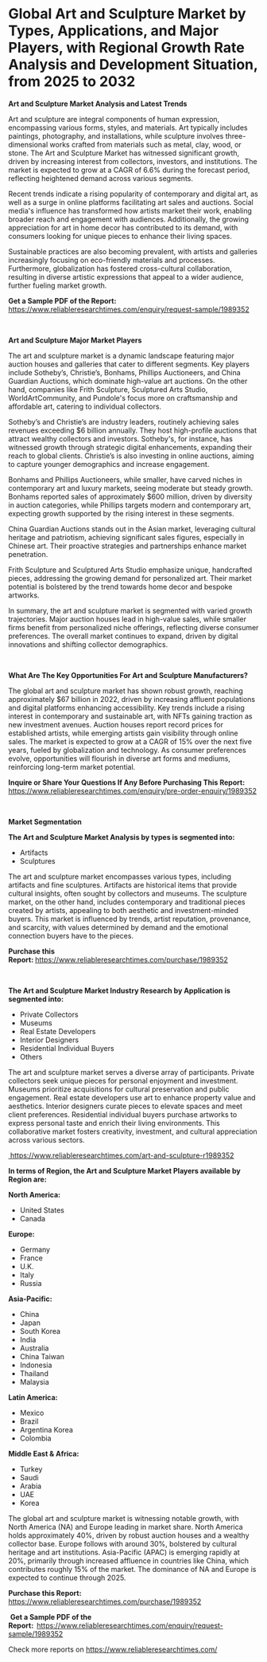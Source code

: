 <p><h1>Global Art and Sculpture Market by Types, Applications, and Major Players, with Regional Growth Rate Analysis and Development Situation, from 2025 to 2032</h1></p><p><strong>Art and Sculpture Market Analysis and Latest Trends</strong></p>
<p><p>Art and sculpture are integral components of human expression, encompassing various forms, styles, and materials. Art typically includes paintings, photography, and installations, while sculpture involves three-dimensional works crafted from materials such as metal, clay, wood, or stone. The Art and Sculpture Market has witnessed significant growth, driven by increasing interest from collectors, investors, and institutions. The market is expected to grow at a CAGR of 6.6% during the forecast period, reflecting heightened demand across various segments.</p><p>Recent trends indicate a rising popularity of contemporary and digital art, as well as a surge in online platforms facilitating art sales and auctions. Social media's influence has transformed how artists market their work, enabling broader reach and engagement with audiences. Additionally, the growing appreciation for art in home decor has contributed to its demand, with consumers looking for unique pieces to enhance their living spaces.</p><p>Sustainable practices are also becoming prevalent, with artists and galleries increasingly focusing on eco-friendly materials and processes. Furthermore, globalization has fostered cross-cultural collaboration, resulting in diverse artistic expressions that appeal to a wider audience, further fueling market growth.</p></p>
<p><strong>Get a Sample PDF of the Report:&nbsp;</strong> <a href="https://www.reliableresearchtimes.com/enquiry/request-sample/1989352?utm_campaign=2233&utm_medium=2&utm_source=Github&utm_content=ia&utm_term=05042025&utm_id=art-and-sculpture">https://www.reliableresearchtimes.com/enquiry/request-sample/1989352</a></p>
<p>&nbsp;</p>
<p><strong>Art and Sculpture Major Market Players</strong></p>
<p><p>The art and sculpture market is a dynamic landscape featuring major auction houses and galleries that cater to different segments. Key players include Sotheby’s, Christie’s, Bonhams, Phillips Auctioneers, and China Guardian Auctions, which dominate high-value art auctions. On the other hand, companies like Frith Sculpture, Sculptured Arts Studio, WorldArtCommunity, and Pundole's focus more on craftsmanship and affordable art, catering to individual collectors.</p><p>Sotheby’s and Christie’s are industry leaders, routinely achieving sales revenues exceeding $6 billion annually. They host high-profile auctions that attract wealthy collectors and investors. Sotheby's, for instance, has witnessed growth through strategic digital enhancements, expanding their reach to global clients. Christie’s is also investing in online auctions, aiming to capture younger demographics and increase engagement.</p><p>Bonhams and Phillips Auctioneers, while smaller, have carved niches in contemporary art and luxury markets, seeing moderate but steady growth. Bonhams reported sales of approximately $600 million, driven by diversity in auction categories, while Phillips targets modern and contemporary art, expecting growth supported by the rising interest in these segments.</p><p>China Guardian Auctions stands out in the Asian market, leveraging cultural heritage and patriotism, achieving significant sales figures, especially in Chinese art. Their proactive strategies and partnerships enhance market penetration.</p><p>Frith Sculpture and Sculptured Arts Studio emphasize unique, handcrafted pieces, addressing the growing demand for personalized art. Their market potential is bolstered by the trend towards home decor and bespoke artworks.</p><p>In summary, the art and sculpture market is segmented with varied growth trajectories. Major auction houses lead in high-value sales, while smaller firms benefit from personalized niche offerings, reflecting diverse consumer preferences. The overall market continues to expand, driven by digital innovations and shifting collector demographics.</p></p>
<p>&nbsp;</p>
<p><strong>What Are The Key Opportunities For Art and Sculpture Manufacturers?</strong></p>
<p><p>The global art and sculpture market has shown robust growth, reaching approximately $67 billion in 2022, driven by increasing affluent populations and digital platforms enhancing accessibility. Key trends include a rising interest in contemporary and sustainable art, with NFTs gaining traction as new investment avenues. Auction houses report record prices for established artists, while emerging artists gain visibility through online sales. The market is expected to grow at a CAGR of 15% over the next five years, fueled by globalization and technology. As consumer preferences evolve, opportunities will flourish in diverse art forms and mediums, reinforcing long-term market potential.</p></p>
<p><strong>Inquire or Share Your Questions If Any Before Purchasing This Report:</strong> <a href="https://www.reliableresearchtimes.com/enquiry/pre-order-enquiry/1989352?utm_campaign=2233&utm_medium=2&utm_source=Github&utm_content=ia&utm_term=05042025&utm_id=art-and-sculpture">https://www.reliableresearchtimes.com/enquiry/pre-order-enquiry/1989352</a></p>
<p>&nbsp;</p>
<p><strong>Market Segmentation</strong></p>
<p><strong>The Art and Sculpture Market Analysis by types is segmented into:</strong></p>
<p><ul><li>Artifacts</li><li>Sculptures</li></ul></p>
<p><p>The art and sculpture market encompasses various types, including artifacts and fine sculptures. Artifacts are historical items that provide cultural insights, often sought by collectors and museums. The sculpture market, on the other hand, includes contemporary and traditional pieces created by artists, appealing to both aesthetic and investment-minded buyers. This market is influenced by trends, artist reputation, provenance, and scarcity, with values determined by demand and the emotional connection buyers have to the pieces.</p></p>
<p><strong>Purchase this Report:&nbsp;</strong><a href="https://www.reliableresearchtimes.com/purchase/1989352?utm_campaign=2233&utm_medium=2&utm_source=Github&utm_content=ia&utm_term=05042025&utm_id=art-and-sculpture">https://www.reliableresearchtimes.com/purchase/1989352</a></p>
<p>&nbsp;</p>
<p><strong>The Art and Sculpture Market Industry Research by Application is segmented into:</strong></p>
<p><ul><li>Private Collectors</li><li>Museums</li><li>Real Estate Developers</li><li>Interior Designers</li><li>Residential Individual Buyers</li><li>Others</li></ul></p>
<p><p>The art and sculpture market serves a diverse array of participants. Private collectors seek unique pieces for personal enjoyment and investment. Museums prioritize acquisitions for cultural preservation and public engagement. Real estate developers use art to enhance property value and aesthetics. Interior designers curate pieces to elevate spaces and meet client preferences. Residential individual buyers purchase artworks to express personal taste and enrich their living environments. This collaborative market fosters creativity, investment, and cultural appreciation across various sectors.</p></p>
<p><a href="https://www.reliableresearchtimes.com/art-and-sculpture-r1989352?utm_campaign=2233&utm_medium=2&utm_source=Github&utm_content=ia&utm_term=05042025&utm_id=art-and-sculpture">&nbsp;https://www.reliableresearchtimes.com/art-and-sculpture-r1989352</a></p>
<p><strong>In terms of Region, the Art and Sculpture Market Players available by Region are:</strong></p>
<p>
    <p> <strong> North America: </strong>
        <ul>
            <li>United States</li>
            <li>Canada</li>
        </ul>
        </p> 
    <p> <strong> Europe: </strong>
        <ul>
            <li>Germany</li>
            <li>France</li>
            <li>U.K.</li>
            <li>Italy</li>
            <li>Russia</li>
        </ul>
        </p> 
    <p> <strong> Asia-Pacific: </strong>
        <ul>
            <li>China</li>
            <li>Japan</li>
            <li>South Korea</li>
            <li>India</li>
            <li>Australia</li>
            <li>China Taiwan</li>
            <li>Indonesia</li>
            <li>Thailand</li>
            <li>Malaysia</li>
        </ul>
        </p> 
    <p> <strong> Latin America: </strong>
        <ul>
            <li>Mexico</li>
            <li>Brazil</li>
            <li>Argentina Korea</li>
            <li>Colombia</li>
        </ul>
        </p> 
    <p> <strong> Middle East & Africa: </strong>
        <ul>
            <li>Turkey</li>
            <li>Saudi</li>
            <li>Arabia</li>
            <li>UAE</li>
            <li>Korea</li>
        </ul>
    </p>
    </p>
<p><p>The global art and sculpture market is witnessing notable growth, with North America (NA) and Europe leading in market share. North America holds approximately 40%, driven by robust auction houses and a wealthy collector base. Europe follows with around 30%, bolstered by cultural heritage and art institutions. Asia-Pacific (APAC) is emerging rapidly at 20%, primarily through increased affluence in countries like China, which contributes roughly 15% of the market. The dominance of NA and Europe is expected to continue through 2025.</p></p>
<p><strong>Purchase this Report: </strong><a href="https://www.reliableresearchtimes.com/purchase/1989352?utm_campaign=2233&utm_medium=2&utm_source=Github&utm_content=ia&utm_term=05042025&utm_id=art-and-sculpture">https://www.reliableresearchtimes.com/purchase/1989352</a></p>
<p>&nbsp;<strong>Get a Sample PDF of the Report:&nbsp;&nbsp;</strong><a href="https://www.reliableresearchtimes.com/enquiry/request-sample/1989352?utm_campaign=2233&utm_medium=2&utm_source=Github&utm_content=ia&utm_term=05042025&utm_id=art-and-sculpture">https://www.reliableresearchtimes.com/enquiry/request-sample/1989352</a></p>
<p><strong></strong></p>
<p>Check more reports on <a href="https://www.reliableresearchtimes.com/?utm_campaign=2233&utm_medium=2&utm_source=Github&utm_content=ia&utm_term=05042025&utm_id=art-and-sculpture">https://www.reliableresearchtimes.com/</a></p>